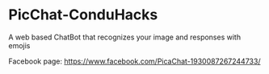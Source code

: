 # PicChat-ConduHacks
A web based  ChatBot that recognizes your image and responses with emojis

Facebook page: https://www.facebook.com/PicaChat-1930087267244733/
